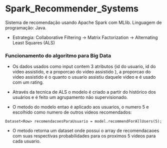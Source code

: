 # Spark_Recommender_Systems
Sistema de recomendação usando Apache Spark com MLlib. Linguagem de programação: Java.  
  
* Estrategia: Collaborative Filtering -> Matrix Factorization -> Alternating Least Squares (ALS)  
  
### Funcionamento do algoritmo para Big Data  
  
* Os dados usados como input contem 3 atributos {id do usuario, id do video assistido, e a proporcao do video assistido },
a proporcao do video assistido é o quanto o usuario assistiu daquele video e é usado com um rating.  
  
* Através da tecnica de ALS o modelo é criado a partir do histórico dos usuários e é feito um agrupamento não supervisionado.   
  
* O metodo do modelo entao é aplicado aos usuarios, o numero 5 e escolhido como numero de outros videos recomendados:  
```
Dataset<Row> recomendacoesParaUsuario = model.recommendForAllUsers(5);
```
    
* O metodo retorna um dataset onde possui o array de recomendacaoes com suas respectivas probabilidades para os proximos 5 videos para cada usuario.  
  


